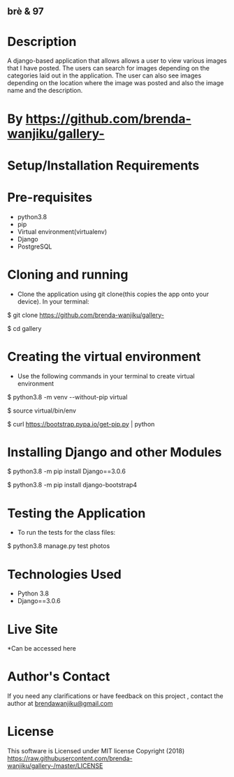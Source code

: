 ## brè & 97

# Description
A django-based application that allows allows a user to view various images that I have posted. The users can search for images depending on the categories laid out in the application. The user can also see images depending on the location where the image was posted and also the image name and the description.


# By https://github.com/brenda-wanjiku/gallery-

# Setup/Installation Requirements
# Pre-requisites
* python3.8
* pip
* Virtual environment(virtualenv)
* Django 
* PostgreSQL

# Cloning and running
* Clone the application using git clone(this copies the app onto your device). In your   terminal:

$ git clone https://github.com/brenda-wanjiku/gallery-

$ cd gallery

# Creating the virtual environment
* Use the following commands in your terminal to create virtual environment

$ python3.8 -m venv --without-pip virtual

$ source virtual/bin/env

$ curl https://bootstrap.pypa.io/get-pip.py | python

# Installing Django and other Modules
$ python3.8 -m pip install Django==3.0.6

$ python3.8 -m pip install django-bootstrap4


# Testing the Application
* To run the tests for the class files:

$ python3.8 manage.py test photos

# Technologies Used
* Python 3.8
* Django==3.0.6


# Live Site
*Can be accessed here 


# Author's Contact
If you need any clarifications or have feedback on this project , contact the author at brendawanjiku@gmail.com

# License
This software is Licensed under MIT license Copyright (2018) https://raw.githubusercontent.com/brenda-wanjiku/gallery-/master/LICENSE
